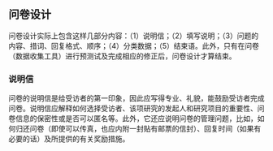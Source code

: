 ## 问卷设计

问卷设计实际上包含这样几部分内容：（1）说明信；（2）填写说明；（3）问题的内容、措词、回复格式、顺序；（4）分类数据；（5）结束语。此外，只有在问卷（数据收集工具）进行预测试及完成相应的修正后，问卷设计才算结束。

### 说明信

问卷的说明信是给受访者的第一印象，因此应写得专业、礼貌，能鼓励受访者完成问卷。说明信应解释如何选择受访者、该项研究的发起人和研究项目的重要性、问卷信息的保密性或是否可以匿名等。此外，它还应说明问卷的管理问题，比如，如何归还问卷（即使可以传真，也应内附一封贴有邮票的信封）、回复时间（如果有必要的话）及所提供的有关奖励措施。
